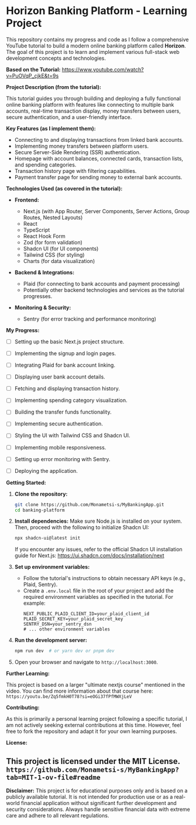 # Horizon Banking Platform - Learning Project

This repository contains my progress and code as I follow a comprehensive YouTube tutorial to build a modern online banking platform called **Horizon**. The goal of this project is to learn and implement various full-stack web development concepts and technologies.

**Based on the Tutorial:** https://www.youtube.com/watch?v=PuOVqP_cjkE&t=9s

**Project Description (from the tutorial):**

This tutorial guides you through building and deploying a fully functional online banking platform with features like connecting to multiple bank accounts, real-time transaction display, money transfers between users, secure authentication, and a user-friendly interface.

**Key Features (as I implement them):**

* Connecting to and displaying transactions from linked bank accounts.
* Implementing money transfers between platform users.
* Secure Server-Side Rendering (SSR) authentication.
* Homepage with account balances, connected cards, transaction lists, and spending categories.
* Transaction history page with filtering capabilities.
* Payment transfer page for sending money to external bank accounts.


**Technologies Used (as covered in the tutorial):**

* **Frontend:**
    * Next.js (with App Router, Server Components, Server Actions, Group Routes, Nested Layouts)
    * React
    * TypeScript
    * React Hook Form
    * Zod (for form validation)
    * Shadcn UI (for UI components)
    * Tailwind CSS (for styling)
    * Charts (for data visualization)

* **Backend & Integrations:**
    * Plaid (for connecting to bank accounts and payment processing)
    * Potentially other backend technologies and services as the tutorial progresses.
* **Monitoring & Security:**
    * Sentry (for error tracking and performance monitoring)

**My Progress:**

* [ ] Setting up the basic Next.js project structure.
* [ ] Implementing the signup and login pages.
* [ ] Integrating Plaid for bank account linking.
* [ ] Displaying user bank account details.
* [ ] Fetching and displaying transaction history.
* [ ] Implementing spending category visualization.
* [ ] Building the transfer funds functionality.
* [ ] Implementing secure authentication.
* [ ] Styling the UI with Tailwind CSS and Shadcn UI.
* [ ] Implementing mobile responsiveness.
* [ ] Setting up error monitoring with Sentry.
* [ ] Deploying the application.


**Getting Started:**

1.  **Clone the repository:**
    ```bash
    git clone https://github.com/Monametsi-s/MyBankingApp.git
    cd banking-platform
    ```
2.  **Install dependencies:**
    Make sure Node.js is installed on your system. Then, proceed with the following to initialize Shadcn UI:
    ```bash
    npx shadcn-ui@latest init
    ```
    If you encounter any issues, refer to the official Shadcn UI installation guide for Next.js: 
    https://ui.shadcn.com/docs/installation/next

3.  **Set up environment variables:**
    * Follow the tutorial's instructions to obtain necessary API keys (e.g., Plaid, Sentry).
    * Create a `.env.local` file in the root of your project and add the required environment variables as specified in the tutorial. For example:
        ```
        NEXT_PUBLIC_PLAID_CLIENT_ID=your_plaid_client_id
        PLAID_SECRET_KEY=your_plaid_secret_key
        SENTRY_DSN=your_sentry_dsn
        # ... other environment variables
        ```

4.  **Run the development server:**
    ```bash
    npm run dev  # or yarn dev or pnpm dev
    ```
5.  Open your browser and navigate to `http://localhost:3000`.


**Further Learning:**

This project is based on a larger "ultimate nextjs course" mentioned in the video. You can find more information about that course here: 
`https://youtu.be/Zq5fmkH0T78?si=eOGi37fPfMWXjLeV`

**Contributing:**

As this is primarily a personal learning project following a specific tutorial, I am not actively seeking external contributions at this time. 
However, feel free to fork the repository and adapt it for your own learning purposes.

**License:**

This project is licensed under the MIT License.
`https://github.com/Monametsi-s/MyBankingApp?tab=MIT-1-ov-file#readme`
---

**Disclaimer:** This project is for educational purposes only and is based on a publicly available tutorial. 
It is not intended for production use or as a real-world financial application without significant further development and security considerations. 
Always handle sensitive financial data with extreme care and adhere to all relevant regulations.